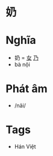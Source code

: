 # 奶

# Nghĩa
* 奶 = [女](女.md) [乃](乃.md)
* bà nội

# Phát âm
* /nãi/

# Tags
* Hán Việt

<script>window.HANZI_FIELD='奶';</script>

